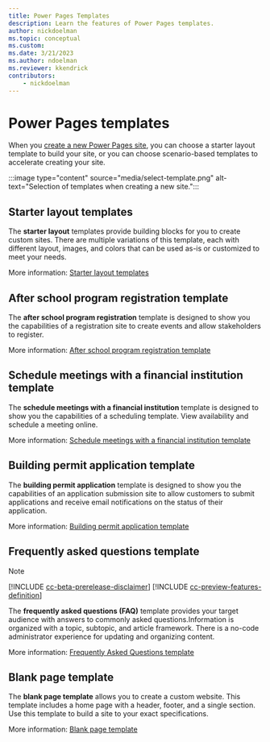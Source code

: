 ```yaml
---
title: Power Pages Templates
description: Learn the features of Power Pages templates.
author: nickdoelman
ms.topic: conceptual
ms.custom: 
ms.date: 3/21/2023
ms.author: ndoelman
ms.reviewer: kkendrick
contributors:
    - nickdoelman
---
```


# Power Pages templates

When you [create a new Power Pages site](../getting-started/create-manage.md), you can choose a starter layout template to build your site, or you can choose scenario-based templates to accelerate creating your site.

:::image type="content" source="media/select-template.png" alt-text="Selection of templates when creating a new site.":::

## Starter layout templates

The **starter layout** templates provide building blocks for you to create custom sites. There are multiple variations of this template, each with different layout, images, and colors that can be used as-is or customized to meet your needs.

More information: [Starter layout templates](starter-layout.md)

## After school program registration template

The **after school program registration** template is designed to show you the capabilities of a registration site to create events and allow stakeholders to register.

More information: [After school program registration template](after-school.md)

## Schedule meetings with a financial institution template

The **schedule meetings with a financial institution** template is designed to show you the capabilities of a scheduling template. View availability and schedule a meeting online.

More information: [Schedule meetings with a financial institution template](book-a-meeting.md)

## Building permit application template

The **building permit application** template is designed to show you the capabilities of an application submission site to allow customers to submit applications and receive email notifications on the status of their application.

More information: [Building permit application template](building-permit.md)

## Frequently asked questions template

>[!NOTE]
> [!INCLUDE [cc-beta-prerelease-disclaimer](../includes/cc-beta-prerelease-disclaimer.md)]
> [!INCLUDE [cc-preview-features-definition](../includes/cc-preview-features-definition.md)]

The **frequently asked questions (FAQ)** template provides your target audience with answers to commonly asked questions.Information is organized with a topic, subtopic, and article framework. There is a no-code administrator experience for updating and organizing content.

More information: [Frequently Asked Questions template](frequently-asked-questions.md)

## Blank page template

The **blank page template** allows you to create a custom website. This template includes a home page with a header, footer, and a single section. Use this template to build a site to your exact specifications.

More information: [Blank page template](blank.md)
